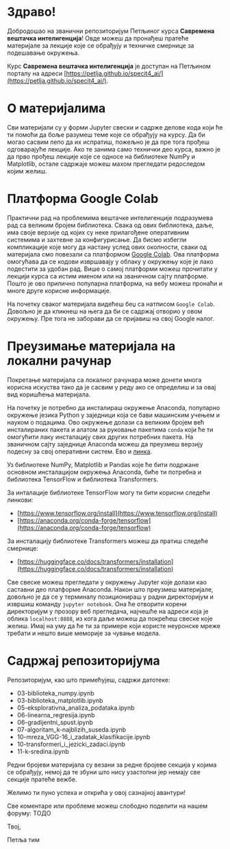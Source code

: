 Здраво! 
=========


Добродошао на званични репозиторијум Петљиног курса **Савремена вештачка интелигенција**!
Овде можеш да пронађеш пратеће материјале за лекције које се обрађују и техничке смернице за подешавање окружења. 

Курс **Савремена вештачка интелигенција** је доступан на Петљином порталу на адреси [https://petlja.github.io/specit4_ai/](https://petlja.github.io/specit4_ai/). 


О материјалима
=================
Сви материјали су у форми Jupyter свески и садрже делове кода који ће ти помоћи да боље разумеш теме које се 
обрађују на курсу. Да би могао сасвим лепо да их испратиш, пожељно је да пре тога прођеш одговарајуће лекције. 
Ако те занима само технички део курса, важно је да прво прођеш лекције које се односе на библиотеке NumPy и Matplotlib, остале садржаје можеш махом прегледати редоследом којим желиш. 



Платформа Google Colab 
========================

Практични рад на проблемима вештачке интелигенције подразумева рад са великим бројем библиотека. Свака од ових библиотека, даље, има своје верзије од којих су неке прилагођене оперативним системима и захтевне за конфигурисање. Да бисмо избегли компликације које могу да настану услед ових околности, сваки од материјала смо повезали са платформом [Google Colab](https://research.google.com/colaboratory/). Ова платформа омогућава да се кодови извршавају у облаку у окружењу које је лако подестити за удобан рад. Више о самој платформи можеш прочитати у лекцији курса са истим именом или на званичном сајту платформе. Пошто је ово прилично популарна платформа, на вебу можеш пронаћи и многе друге корисне информације. 

На почетку сваког материјала видећеш беџ са натписом `Google Colab`. Довољно је да кликнеш на њега да би се садржај отворио у овом окружењу. Пре тога не заборави да се пријавиш на свој Google налог. 


Преузимање материјала на локални рачунар 
===========================================

Покретање материјала са локалног рачунара може донети многа корисна искуства тако да је сасвим у реду ако се определиш и за овај вид коришћења материјала. 

На почетку је потребно да инсталираш окружење Anaconda, популарно окружење језика Python у заједници која се бави машинским учењем и науком о подацима. Ово окружење долази са великим бројем већ инсталираних пакета и алатом за руковање пакетима `conda` који ће ти омогућити лаку инсталацију свих других потребних пакета. На званичном сајту заједнице Anaconda можеш да преузмеш верзију подесну за свој оперативни систем. Ево и [линка](https://www.anaconda.com/download). 

Уз библиотеке NumPy, Matplotlib и Pandas које ће бити подржане основном инсталацијом окружења Anaconda, биће ти потребна и библиотека TensorFlow и библиотека Transformers. 

За инталације библиотеке TensorFlow могу ти бити корисни следећи линкови:
- [https://www.tensorflow.org/install](https://www.tensorflow.org/install)
- [https://anaconda.org/conda-forge/tensorflow](https://anaconda.org/conda-forge/tensorflow)

За инсталацију библиотеке Transformers можеш да пратиш следеће смернице:
- [https://huggingface.co/docs/transformers/installation](https://huggingface.co/docs/transformers/installation)


Све свеске можеш прегледати у окружењу Jupyter које долази као саставни део платформе Anaconda. Након што преузмеш материјале, довољно је да се у терминалу позиционираш у радни директоријум и извршиш команду `jupyter notebook`. Она ће отворити корени директоријум у прозору веб прегледача, најчешће на адреси која је облика `localhost:8888`, из кога даље можеш да покрећеш свеске које желиш. Имај на уму да ће ти за примере који користе неуронске мреже требати и нешто више меморије за чување модела.

Садржај репозиторијума
===============

Репозиторијум, као што примећујеш, садржи датотеке:
- 03-biblioteka_numpy.ipynb
- 03-biblioteka_matplotlib.ipynb
- 05-eksplorativna_analiza_podataka.ipynb
- 06-linearna_regresija.ipynb
- 06-gradijentni_spust.ipynb
- 07-algoritam_k-najblizih_suseda.ipynb
- 10-mreza_VGG-16_i_zadatak_klasifikacije.ipynb
- 10-transformeri_i_jezicki_zadaci.ipynb
- 11-k-sredina.ipynb

Редни бројеви материјала су везани за редне бројеве секција у којима се обрађују, немој да те збуни што нису узастопни јер немају све секције пратеће вежбе. 


Желимо ти пуно успеха и открића у овој сазнајној авантури!

Све коментаре или проблеме можеш слободно поделити на нашем форуму: ТОДО


Твој,

Петља тим
